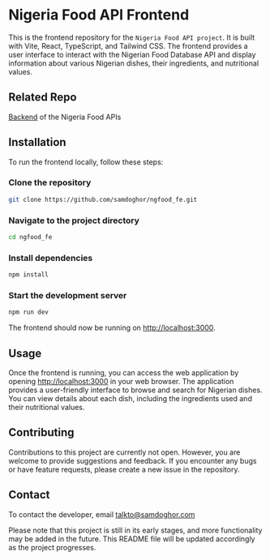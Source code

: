 # Nigeria Food API Frontend

This is the frontend repository for the `Nigeria Food API project`. It is built with Vite, React, TypeScript, and Tailwind CSS. The frontend provides a user interface to interact with the Nigerian Food Database API and display information about various Nigerian dishes, their ingredients, and nutritional values.

## Related Repo

[Backend](https://github.com/samdoghor/ng-food-api) of the Nigeria Food APIs

## Installation

To run the frontend locally, follow these steps:

### Clone the repository

```bash Copy code
git clone https://github.com/samdoghor/ngfood_fe.git
```

### Navigate to the project directory

```bash Copy code
cd ngfood_fe
```

### Install dependencies

```bash Copy code
npm install
```

### Start the development server

```bash Copy code
npm run dev
```

The frontend should now be running on <http://localhost:3000>.

## Usage

Once the frontend is running, you can access the web application by opening <http://localhost:3000> in your web browser. The application provides a user-friendly interface to browse and search for Nigerian dishes. You can view details about each dish, including the ingredients used and their nutritional values.

## Contributing

Contributions to this project are currently not open. However, you are welcome to provide suggestions and feedback. If you encounter any bugs or have feature requests, please create a new issue in the repository.

## Contact

To contact the developer, email [talkto@samdoghor.com](mailto:talkto@sadoghor.com)

Please note that this project is still in its early stages, and more functionality may be added in the future. This README file will be updated accordingly as the project progresses.
